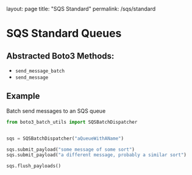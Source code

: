 layout: page
title: "SQS Standard"
permalink: /sqs/standard

# SQS Standard Queues
## Abstracted Boto3 Methods:
* `send_message_batch`
* `send_message`

## Example
Batch send messages to an SQS queue
```python
from boto3_batch_utils import SQSBatchDispatcher


sqs = SQSBatchDispatcher("aQueueWithAName")

sqs.submit_payload("some message of some sort")
sqs.submit_payload("a different message, probably a similar sort")

sqs.flush_payloads()
```